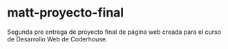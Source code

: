 # matt-proyecto-final
Segunda pre entrega de proyecto final de página web creada para el curso de Desarrollo Web de Coderhouse.

